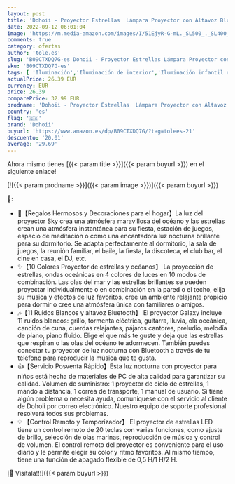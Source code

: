 ```yaml
---
layout: post
title: 'Dohoii - Proyector Estrellas  Lámpara Proyector con Altavoz Bluetooth y Remoto  LED Proyector de Galaxia Océano Estrellas Techo Adultos Infantil Bebés Luces y Musica  Cumpleaños Regalo Habitación Decoracion'
date: 2022-09-12 06:01:04
image: 'https://m.media-amazon.com/images/I/51EjyR-G-mL._SL500_._SL400_.jpg'
comments: true
category: ofertas
author: 'tole.es'
slug: 'B09CTXDQ7G-es Dohoii - Proyector Estrellas Lámpara Proyector con Altavoz...'
sku: 'B09CTXDQ7G-es'
tags: [ 'Iluminación','Iluminación de interior','Iluminación infantil nocturna','Lámparas e iluminación infantil','bebés','dohoii','🇪🇸', ]
actualPrice: 26.39 EUR
currency: EUR
price: 26.39
comparePrice: 32.99 EUR
prodname: 'Dohoii - Proyector Estrellas  Lámpara Proyector con Altavoz Bluetooth y Remoto  LED Proyector de Galaxia Océano Estrellas Techo Adultos Infantil Bebés Luces y Musica  Cumpleaños Regalo Habitación Decoracion'
country: 'es'
flag: '🇪🇸'
brand: 'Dohoii'
buyurl: 'https://www.amazon.es/dp/B09CTXDQ7G/?tag=tolees-21'
descuento: '20.01'
average: '29.69'
---
```


Ahora mismo tienes [{{< param title >}}]({{< param buyurl >}}) en el siguiente enlace!

[![{{< param prodname >}}]({{< param image >}})]({{< param buyurl >}})

🔎:

- 🎁【Regalos Hermosos y Decoraciones para el hogar】La luz del proyector Sky crea una atmósfera maravillosa del océano y las estrellas crean una atmósfera instantánea para su fiesta, estación de juegos, espacio de meditación o como una encantadora luz nocturna brillante para su dormitorio. Se adapta perfectamente al dormitorio, la sala de juegos, la reunión familiar, el baile, la fiesta, la discoteca, el club bar, el cine en casa, el DJ, etc.
- ✨【10 Colores Proyector de estrellas y océanos】 La proyección de estrellas, ondas oceánicas en 4 colores de luces en 10 modos de combinación. Las olas del mar y las estrellas brillantes se pueden proyectar individualmente o en combinación en la pared o el techo, elija su música y efectos de luz favoritos, cree un ambiente relajante propicio para dormir o cree una atmósfera única con familiares o amigos.
- 🎶【11 Ruidos Blancos y altavoz Bluetooth】 El proyector Galaxy incluye 11 ruidos blancos: grillo, tormenta eléctrica, guitarra, lluvia, ola oceánica, canción de cuna, cuerdas relajantes, pájaros cantores, preludio, melodía de piano, piano fluido. Elige el que más te guste y deja que las estrellas que respiran o las olas del océano te adormecen. También puedes conectar tu proyector de luz nocturna con Bluetooth a través de tu teléfono para reproducir la música que te gusta.
- 👍【Servicio Posventa Rápido】Esta luz nocturna con proyector para niños está hecha de materiales de PC de alta calidad para garantizar su calidad. Volumen de suministro: 1 proyector de cielo de estrellas, 1 mando a distancia, 1 correa de transporte, 1 manual de usuario. Si tiene algún problema o necesita ayuda, comuníquese con el servicio al cliente de Dohoii por correo electrónico. Nuestro equipo de soporte profesional resolverá todos sus problemas.
- 💡 【Control Remoto y Temporizador】 El proyector de estrellas LED tiene un control remoto de 20 teclas con varias funciones, como ajuste de brillo, selección de olas marinas, reproducción de música y control de volumen. El control remoto del proyector es conveniente para el uso diario y le permite elegir su color y ritmo favoritos. Al mismo tiempo, tiene una función de apagado flexible de 0,5 H/1 H/2 H.

[🛒 Visítala!!!]({{< param buyurl >}})
